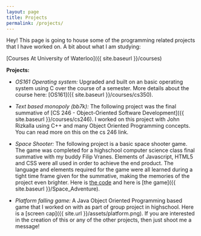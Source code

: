 ```yaml
---
layout: page
title: Projects
permalink: /projects/
---
```


Hey! This page is going to house some of the programming related projects that I have worked on. A bit about what I am studying:



[Courses At University of Waterloo]({{ site.baseurl }}/courses)



**Projects:**


 - _OS161 Operating system:_ Upgraded and built on an basic operating system using C over the course of a semester. More details about the course here: [OS161]({{ site.baseurl }}/courses/cs350).



 - _Text based monopoly (bb7k):_ The following project was the final summative of [CS 246 - Object-Oriented Software Development]({{ site.baseurl }}/courses/cs246). I worked on this project with John Rizkalla using C++ and many Object Oriented Programming concepts. You can read more on this on the cs 246 link.



 - _Space Shooter:_ The following project is a basic space shooter game. The game was completed for a highschool computer science class final summative with my buddy Filip Vranes. Elements of Javascript, HTML5 and CSS were all used in order to achieve the end product. The language and elements required for the game were all learned during a tight time frame given for the summative, making the memories of the project even brighter. Here is [the code](https://github.com/fvranes/Space_Adventure) and here is [the game]({{ site.baseurl }}/Space_Adventure).



 - _Platform falling game:_ A Java Object Oriented Programming based game that I worked on with as part of group project in highschool. Here is a [screen cap]({{ site.url }}/assets/platform.png). If you are interested in the creation of this or any of the other projects, then just shoot me a message!





